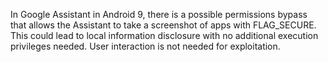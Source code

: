 In Google Assistant in Android 9, there is a possible permissions bypass that allows the Assistant to take a screenshot of apps with FLAG_SECURE. This could lead to local information disclosure with no additional execution privileges needed. User interaction is not needed for exploitation.